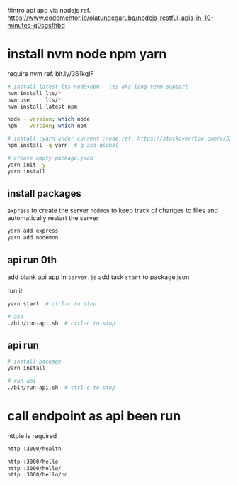 #intro 
api app via nodejs 
ref. https://www.codementor.io/olatundegaruba/nodejs-restful-apis-in-10-minutes-q0sgsfhbd


# install nvm node npm yarn
require nvm ref. bit.ly/361kgIF

```bash
# install latest lts node+npm - lts aka long term support
nvm install lts/*
nvm use     lts/*
nvm install-latest-npm

node --version; which node
npm  --version; which npm

# install :yarn under current :node ref. https://stackoverflow.com/a/53094675/248616 
npm install -g yarn  # g aka global

# create empty package.json
yarn init -y
yarn install
```


## install packages
`express` to create the server 
`nodmon`  to keep track of changes to files and automatically restart the server
 
```bash
yarn add express
yarn add nodemon
```

## api run 0th
add blank api app in `server.js`
add task `start` to package.json

run it
```bash
yarn start  # ctrl-c to stop

# aka
./bin/run-api.sh  # ctrl-c to stop
```


## api run
```bash
# install package
yarn install

# run api
./bin/run-api.sh  # ctrl-c to stop
```


# call endpoint as api been run
httpie is required
```bash
http :3000/health

http :3000/hello
http :3000/hello/
http :3000/hello/nn
```
